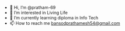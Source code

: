 - 👋 Hi, I’m @pratham-69
- 👀 I’m interested in Living Life
- 🌱 I’m currently learning diploma in Info Tech
- 📫 How to reach me bansodprathamesh54@gmail.com

<!---
pratham-69/pratham-69 is a ✨ special ✨ repository because its `README.md` (this file) appears on your GitHub profile.
You can click the Preview link to take a look at your changes.
--->
